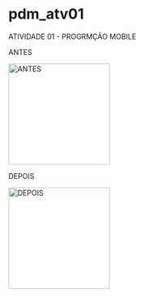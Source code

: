 # pdm_atv01

ATIVIDADE 01 - PROGRMÇÃO MOBILE

ANTES

<img src="https://user-images.githubusercontent.com/60307596/126691433-d9444e7c-e1dc-4d12-8d31-587d5180eba2.png" alt="ANTES" width="200"/>

DEPOIS 

<img src="https://user-images.githubusercontent.com/60307596/126691379-311d9681-39d2-4e1e-968d-0f9a3a740cfb.png" alt="DEPOIS" width="200"/>

